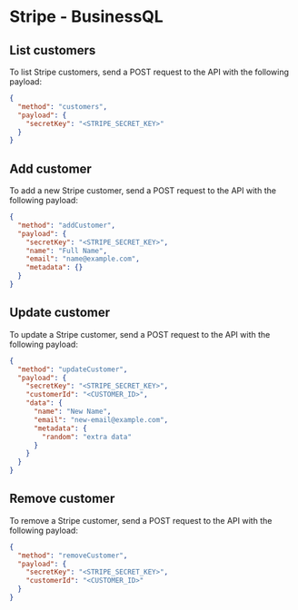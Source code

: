 # Stripe - BusinessQL

## List customers

To list Stripe customers, send a POST request to the API with the following payload:

```json
{
  "method": "customers",
  "payload": {
    "secretKey": "<STRIPE_SECRET_KEY>"
  }
}
```

## Add customer

To add a new Stripe customer, send a POST request to the API with the following payload:

```json
{
  "method": "addCustomer",
  "payload": {
    "secretKey": "<STRIPE_SECRET_KEY>",
    "name": "Full Name",
    "email": "name@example.com",
    "metadata": {}
  }
}
```

## Update customer

To update a Stripe customer, send a POST request to the API with the following payload:

```json
{
  "method": "updateCustomer",
  "payload": {
    "secretKey": "<STRIPE_SECRET_KEY>",
    "customerId": "<CUSTOMER_ID>",
    "data": {
      "name": "New Name",
      "email": "new-email@example.com",
      "metadata": {
        "random": "extra data"
      }
    }
  }
}
```

## Remove customer

To remove a Stripe customer, send a POST request to the API with the following payload:

```json
{
  "method": "removeCustomer",
  "payload": {
    "secretKey": "<STRIPE_SECRET_KEY>",
    "customerId": "<CUSTOMER_ID>"
  }
}
```
